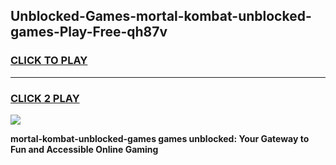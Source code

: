 
## Unblocked-Games-mortal-kombat-unblocked-games-Play-Free-qh87v
<h3>
<a href="https://premium76.site?title=mortal-kombat-unblocked-games&ref=10A">CLICK TO PLAY</a></h3>
<hr>

<h3>
<a href="https://premium76.site?title=mortal-kombat-unblocked-games&ref=10A">CLICK 2 PLAY</a>
  
</h3>

<a href="https://premium76.site?title=mortal-kombat-unblocked-games&ref=10A"><img src="https://clearcache.store/games.png"></a>


**mortal-kombat-unblocked-games games unblocked: Your Gateway to Fun and Accessible Online Gaming**
